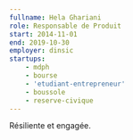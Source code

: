 ```yaml
---
fullname: Hela Ghariani
role: Responsable de Produit
start: 2014-11-01
end: 2019-10-30
employer: dinsic
startups:
    - mdph
    - bourse
    - 'etudiant-entrepreneur'
    - boussole
    - reserve-civique
---
```


Résiliente et engagée.
